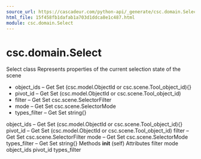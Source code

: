 ```yaml
---
source_url: https://cascadeur.com/python-api/_generate/csc.domain.Select.html
html_file: 15f458fb1dafab1a703d1ddca8e1c487.html
module: csc.domain.Select
---
```


# csc.domain.Select 

Select class Represents properties of the current selection state of the scene
- object_ids – Get Set (csc.model.ObjectId or csc.scene.Tool_object_id){}
- pivot_id – Get Set (csc.model.ObjectId or csc.scene.Tool_object_id)
- filter – Get Set csc.scene.SelectorFilter
- mode – Get Set csc.scene.SelectorMode
- types_filter – Get Set string{}

object_ids – Get Set (csc.model.ObjectId or csc.scene.Tool_object_id){} pivot_id – Get Set (csc.model.ObjectId or csc.scene.Tool_object_id) filter – Get Set csc.scene.SelectorFilter mode – Get Set csc.scene.SelectorMode types_filter – Get Set string{} Methods __init__ (self) Attributes filter mode object_ids pivot_id types_filter